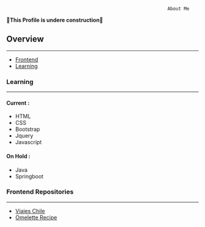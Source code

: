 


                                                               About Me

   :hammer:**This Profile is undere construction**:hammer:

## Overview 

---

 -  [Frontend](#frontend-repositories)
 -  [Learning](#learning)


### Learning

---

#### Current : 

- HTML
- CSS
- Bootstrap
- Jquery
- Javascript

#### On Hold :

- Java
- Springboot
        


### Frontend Repositories

---

 - [Viajes Chile](https://github.com/O-Marin/viajesChile_)
 - [Omelette Recipe](https://github.com/O-Marin/omeletteRecipe)
 


                                                      
                                                 
